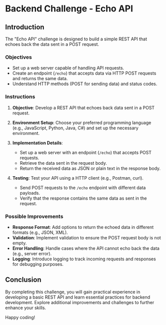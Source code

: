 # Backend Challenge - Echo API

## Introduction

The "Echo API" challenge is designed to build a simple REST API that echoes back the data sent in a POST request.

### Objectives

- Set up a web server capable of handling API requests.
- Create an endpoint (`/echo`) that accepts data via HTTP POST requests and returns the same data.
- Understand HTTP methods (POST for sending data) and status codes.

### Instructions

1. **Objective**: Develop a REST API that echoes back data sent in a POST request.

2. **Environment Setup**: Choose your preferred programming language (e.g., JavaScript, Python, Java, C#) and set up the necessary environment.

3. **Implementation Details**: 
   - Set up a web server with an endpoint (`/echo`) that accepts POST requests.
   - Retrieve the data sent in the request body.
   - Return the received data as JSON or plain text in the response body.

4. **Testing**: Test your API using a HTTP client (e.g., Postman, curl).
   - Send POST requests to the `/echo` endpoint with different data payloads.
   - Verify that the response contains the same data as sent in the request.

### Possible Improvements

- **Response Format**: Add options to return the echoed data in different formats (e.g., JSON, XML).
- **Validation**: Implement validation to ensure the POST request body is not empty.
- **Error Handling**: Handle cases where the API cannot echo back the data (e.g., server error).
- **Logging**: Introduce logging to track incoming requests and responses for debugging purposes.

## Conclusion

By completing this challenge, you will gain practical experience in developing a basic REST API and learn essential practices for backend development. Explore additional improvements and challenges to further enhance your skills.

Happy coding!
